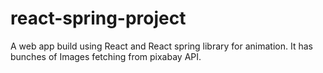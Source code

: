 # react-spring-project

A web app build using React and React spring library for animation. It has bunches of Images fetching from pixabay API.
